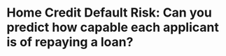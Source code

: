 # Home Credit Default Risk: Can you predict how capable each applicant is of repaying a loan?







